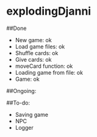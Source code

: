 # explodingDjanni

##Done
- New game: ok
- Load game files: ok
- Shuffle cards: ok
- Give cards: ok
- moveCard function: ok
- Loading game from file: ok
- Game: ok

##Ongoing:



##To-do:
- Saving game
- NPC
- Logger
